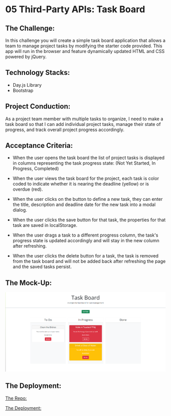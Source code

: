# 05 Third-Party APIs: Task Board


## The Challenge:

In this challenge you will create a simple task board application that allows a team to manage project tasks by modifying the starter code provided. This app will run in the browser and feature dynamically updated HTML and CSS powered by jQuery.


## Technology Stacks:
- Day.js Library
- Bootstrap


## Project Conduction:

As a project team member with multiple tasks to organize, I need to make a task board so that I can add individual project tasks, manage their state of progress, and track overall project progress accordingly.


## Acceptance Criteria:

- When the user opens the task board the list of project tasks is displayed in columns representing the task progress state: (Not Yet Started, In Progress, Completed)

- When the user views the task board for the project, each task is color coded to indicate whether it is nearing the deadline (yellow) or is overdue (red).

- When the user clicks on the button to define a new task, they can enter the title, description and deadline date for the new task into a modal dialog.

- When the user clicks the save button for that task, the properties for that task are saved in localStorage.

- When the user drags a task to a different progress column, the task's progress state is updated accordingly and will stay in the new column after refreshing.

- When the user clicks the delete button for a task, the task is removed from the task board and will not be added back after refreshing the page and the saved tasks persist.



## The Mock-Up:

![A user adds three tasks to the task board and changes the state of two of them to in progress and then completion. The user then deletes the two cards in the done column.](./assets//images/screenshot-hw05-tasktracker.png)



## The Deployment:

[The Repo:](https://github.com/NovaLanceBrittany/HW-05-Taskboard-Tracker)

[The Deployment:](https://novalancebrittany.github.io/HW-05-Taskboard-Tracker/)


